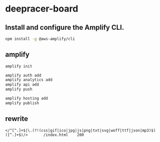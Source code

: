 # deepracer-board

## Install and configure the Amplify CLI.

```bash
npm install -g @aws-amplify/cli
```

## amplify

```bash
amplify init

amplify auth add
amplify analytics add
amplify api add
amplify push

amplify hosting add
amplify publish
```

## rewrite

```
</^[^.]+$|\.(?!(css|gif|ico|jpg|js|png|txt|svg|woff|ttf|json|mp3)$)([^.]+$)/>	    /index.html    200
```
